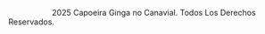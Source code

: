 <span style="color: #ffffff; font-family: Arial; font-weight: 400; text-decoration: underline;">Copyright ©</span>
<span> 2025 Capoeira Ginga no Canavial. Todos Los Derechos Reservados.</span>
